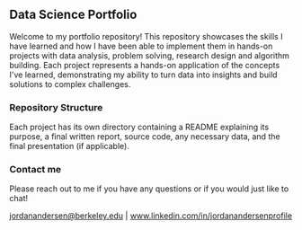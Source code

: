 ##  Data Science Portfolio
Welcome to my portfolio repository! This repository showcases the skills I have learned and how I have been able to implement them in hands-on projects with data analysis, problem solving, research design and algorithm building. Each project represents a hands-on application of the concepts I've learned, demonstrating my ability to turn data into insights and build solutions to complex challenges.

###  Repository Structure

Each project has its own directory containing a README explaining its purpose, a final written report, source code, any necessary data, and the final presentation (if applicable). 

### Contact me

Please reach out to me if you have any questions or if you would just like to chat!

jordanandersen@berkeley.edu | www.linkedin.com/in/jordanandersenprofile 
